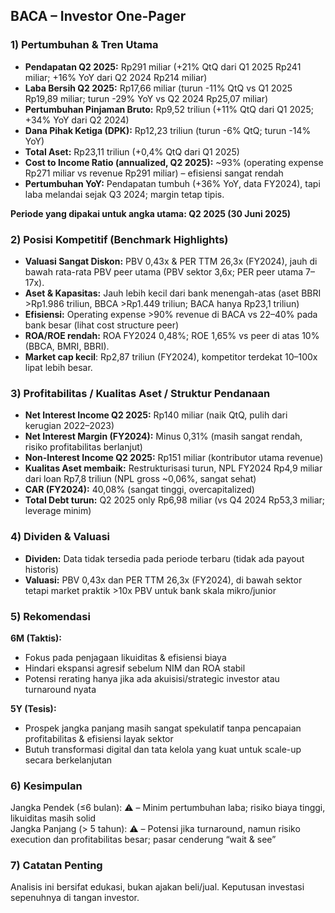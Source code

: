 ## BACA – Investor One-Pager

### 1) Pertumbuhan & Tren Utama
- **Pendapatan Q2 2025:** Rp291 miliar (+21% QtQ dari Q1 2025 Rp241 miliar; +16% YoY dari Q2 2024 Rp214 miliar)
- **Laba Bersih Q2 2025:** Rp17,66 miliar (turun -11% QtQ vs Q1 2025 Rp19,89 miliar; turun -29% YoY vs Q2 2024 Rp25,07 miliar)
- **Pertumbuhan Pinjaman Bruto:** Rp9,52 triliun (+11% QtQ dari Q1 2025; +34% YoY dari Q2 2024)
- **Dana Pihak Ketiga (DPK):** Rp12,23 triliun (turun -6% QtQ; turun -14% YoY)
- **Total Aset:** Rp23,11 triliun (+0,4% QtQ dari Q1 2025)
- **Cost to Income Ratio (annualized, Q2 2025):** ~93% (operating expense Rp271 miliar vs revenue Rp291 miliar) – efisiensi sangat rendah
- **Pertumbuhan YoY:** Pendapatan tumbuh (+36% YoY, data FY2024), tapi laba melandai sejak Q3 2024; margin tetap tipis.

**Periode yang dipakai untuk angka utama: Q2 2025 (30 Juni 2025)**

### 2) Posisi Kompetitif (Benchmark Highlights)
- **Valuasi Sangat Diskon:** PBV 0,43x & PER TTM 26,3x (FY2024), jauh di bawah rata-rata PBV peer utama (PBV sektor 3,6x; PER peer utama 7–17x).
- **Aset & Kapasitas:** Jauh lebih kecil dari bank menengah-atas (aset BBRI >Rp1.986 triliun, BBCA >Rp1.449 triliun; BACA hanya Rp23,1 triliun)
- **Efisiensi:** Operating expense >90% revenue di BACA vs 22–40% pada bank besar (lihat cost structure peer)
- **ROA/ROE rendah:** ROA FY2024 0,48%; ROE 1,65% vs peer di atas 10% (BBCA, BMRI, BBRI).
- **Market cap kecil**: Rp2,87 triliun (FY2024), kompetitor terdekat 10–100x lipat lebih besar.

### 3) Profitabilitas / Kualitas Aset / Struktur Pendanaan
- **Net Interest Income Q2 2025:** Rp140 miliar (naik QtQ, pulih dari kerugian 2022–2023)
- **Net Interest Margin (FY2024):** Minus 0,31% (masih sangat rendah, risiko profitabilitas berlanjut)
- **Non-Interest Income Q2 2025:** Rp151 miliar (kontributor utama revenue)
- **Kualitas Aset membaik:** Restrukturisasi turun, NPL FY2024 Rp4,9 miliar dari loan Rp7,8 triliun (NPL gross ~0,06%, sangat sehat)
- **CAR (FY2024):** 40,08% (sangat tinggi, overcapitalized)
- **Total Debt turun:** Q2 2025 only Rp6,98 miliar (vs Q4 2024 Rp53,3 miliar; leverage minim)

### 4) Dividen & Valuasi
- **Dividen:** Data tidak tersedia pada periode terbaru (tidak ada payout historis)
- **Valuasi:** PBV 0,43x dan PER TTM 26,3x (FY2024), di bawah sektor tetapi market praktik >10x PBV untuk bank skala mikro/junior

### 5) Rekomendasi
**6M (Taktis):**  
- Fokus pada penjagaan likuiditas & efisiensi biaya
- Hindari ekspansi agresif sebelum NIM dan ROA stabil
- Potensi rerating hanya jika ada akuisisi/strategic investor atau turnaround nyata

**5Y (Tesis):**  
- Prospek jangka panjang masih sangat spekulatif tanpa pencapaian profitabilitas & efisiensi layak sektor
- Butuh transformasi digital dan tata kelola yang kuat untuk scale-up secara berkelanjutan

### 6) Kesimpulan
Jangka Pendek (≤6 bulan): ⚠️ – Minim pertumbuhan laba; risiko biaya tinggi, likuiditas masih solid  
Jangka Panjang (> 5 tahun): ⚠️ – Potensi jika turnaround, namun risiko execution dan profitabilitas besar; pasar cenderung “wait & see”

### 7) Catatan Penting
Analisis ini bersifat edukasi, bukan ajakan beli/jual. Keputusan investasi sepenuhnya di tangan investor.
